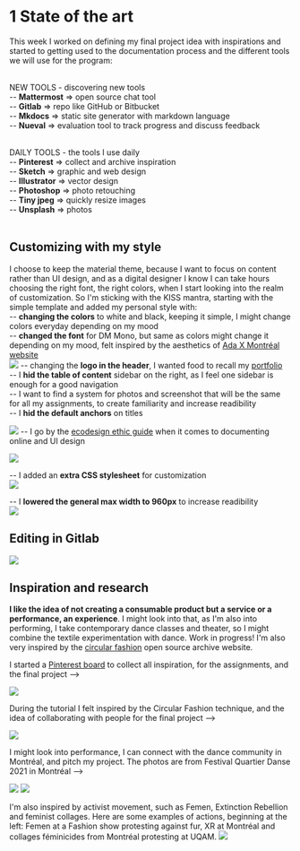 # 1 State of the art
This week I worked on defining my final project idea with inspirations and started to getting used to the documentation process and the different tools we will use for the program:<br><br>

NEW TOOLS - discovering new tools<br>
-- **Mattermost** => open source chat tool<br>
-- **Gitlab** => repo like GitHub or Bitbucket<br>
-- **Mkdocs** => static site generator with markdown language<br>
-- **Nueval** => evaluation tool to track progress and discuss feedback<br><br>

DAILY TOOLS - the tools I use daily<br>
-- **Pinterest** => collect and archive inspiration<br>
-- **Sketch** => graphic and web design<br>
-- **Illustrator** => vector design<br>
-- **Photoshop** => photo retouching<br>
-- **Tiny jpeg** => quickly resize images<br>
-- **Unsplash** => photos<br><br>

## Customizing with my style
I choose to keep the material theme, because I want to focus on content rather than UI design, and as a digital designer I know I can take hours choosing the right font, the right colors, when I start looking into the realm of customization. So I'm sticking with the KISS mantra, starting with the simple template and added my personal style with:<br>
-- **changing the colors** to white and black, keeping it simple, I might change colors everyday depending on my mood<br>
-- **changed the font** for DM Mono, but same as colors might change it depending on my mood, felt inspired by the aesthetics of [Ada X Montréal website](https://www.ada-x.org/)<br>
![](../images/adax.jpg)
-- changing the **logo in the header**, I wanted food to recall my [portfolio](http://eatmydesign.ca/)<br>
-- I **hid the table of content** sidebar on the right, as I feel one sidebar is enough for a good navigation<br>
-- I want to find a system for photos and screenshot that will be the same for all my assignments, to create familiarity and increase readibility<br>
-- I **hid the default anchors** on titles<br>

![](../images/hide-anchors.jpg)
-- I go by the [ecodesign ethic guide](https://eco-conception.designersethiques.org/guide/fr/) when it comes to documenting online and UI design<br>

![](../images/ethic-guide.jpg)

-- I added an **extra CSS stylesheet** for customization<br>
![](../images/add-css.jpg)

-- I **lowered the general max width to 960px** to increase readibility<br>
![](../images/content-width.jpg)

## Editing in Gitlab
![](../images/gitlab.jpg)


## Inspiration and research
**I like the idea of not creating a consumable product but a service or a performance, an experience**. I might look into that, as I'm also into performing, I take contemporary dance classes and theater, so I might combine the textile experimentation with dance. Work in progress! I'm also very inspired by the [circular fashion](https://oscircularfashion.com/) open source archive website.
<br>

I started a [Pinterest board](https://www.pinterest.fr/sarahcarnus/fabricademy/) to collect all inspiration, for the assignments, and the final project -->

![](../images/pinterest.jpg)


During the tutorial I felt inspired by the Circular Fashion technique, and the idea of collaborating with people for the final project -->

![](../images/inspo-zoom.jpg)
<br>


I might look into performance, I can connect with the dance community in Montréal, and pitch my project. The photos are from Festival Quartier Danse 2021 in Montréal -->

![](../images/danse2.jpeg)
![](../images/danse5.jpeg)

I'm also inspired by activist movement, such as Femen, Extinction Rebellion and feminist collages. Here are some examples of actions, beginning at the left: Femen at a Fashion show protesting against fur, XR at Montréal and collages féminicides from Montréal protesting at UQAM.
![](../images/inspo-activist.jpeg)




